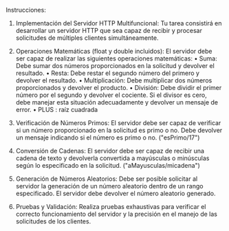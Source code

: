Instrucciones:
1.	Implementación del Servidor HTTP Multifuncional:
Tu tarea consistirá en desarrollar un servidor HTTP que sea capaz de recibir y procesar solicitudes de múltiples clientes simultáneamente.

2.	Operaciones Matemáticas (float y double incluidos):
El servidor debe ser capaz de realizar las siguientes operaciones matemáticas:
•	Suma: Debe sumar dos números proporcionados en la solicitud y devolver el resultado.
•	Resta: Debe restar el segundo número del primero y devolver el resultado.
•	Multiplicación: Debe multiplicar dos números proporcionados y devolver el producto.
•	División: Debe dividir el primer número por el segundo y devolver el cociente. Si el divisor es cero, debe manejar esta situación adecuadamente y devolver un mensaje de error.
•	PLUS : raíz cuadrada 

3.	Verificación de Números Primos:
El servidor debe ser capaz de verificar si un número proporcionado en la solicitud es primo o no. Debe devolver un mensaje indicando si el número es primo o no. ("esPrimo/17")

4.	Conversión de Cadenas:
El servidor debe ser capaz de recibir una cadena de texto y devolverla convertida a mayúsculas o minúsculas según lo especificado en la solicitud. ("aMayusculas/micadena")

5.	Generación de Números Aleatorios:
Debe ser posible solicitar al servidor la generación de un número aleatorio dentro de un rango especificado. El servidor debe devolver el número aleatorio generado.

6.	Pruebas y Validación:
Realiza pruebas exhaustivas para verificar el correcto funcionamiento del servidor y la precisión en el manejo de las solicitudes de los clientes.